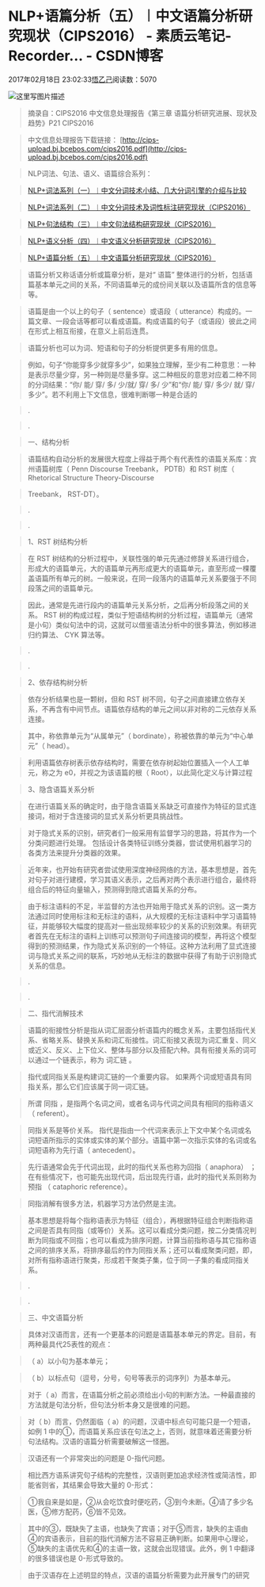 
# NLP+语篇分析（五）︱中文语篇分析研究现状（CIPS2016） - 素质云笔记-Recorder... - CSDN博客

2017年02月18日 23:02:33[悟乙己](https://me.csdn.net/sinat_26917383)阅读数：5070


![这里写图片描述](https://img-blog.csdn.net/20170218225433546?watermark/2/text/aHR0cDovL2Jsb2cuY3Nkbi5uZXQvc2luYXRfMjY5MTczODM=/font/5a6L5L2T/fontsize/400/fill/I0JBQkFCMA==/dissolve/70/gravity/SouthEast)
> 摘录自：CIPS2016 中文信息处理报告《第三章 语篇分析研究进展、现状及趋势》P21  CIPS2016

> 中文信息处理报告下载链接：
> [http://cips-upload.bj.bcebos.com/cips2016.pdf](http://cips-upload.bj.bcebos.com/cips2016.pdf)

> NLP词法、句法、语义、语篇综合系列：

> [NLP+词法系列（一）︱中文分词技术小结、几大分词引擎的介绍与比较](http://blog.csdn.net/sinat_26917383/article/details/52275328)

> [NLP+词法系列（二）︱中文分词技术及词性标注研究现状（CIPS2016）](http://blog.csdn.net/sinat_26917383/article/details/55682577)

> [NLP+句法结构（三）︱中文句法结构研究现状（CIPS2016）](http://blog.csdn.net/sinat_26917383/article/details/55682996)

> [NLP+语义分析（四）︱中文语义分析研究现状（CIPS2016）](http://blog.csdn.net/sinat_26917383/article/details/55683599)

> [NLP+语篇分析（五）︱中文语篇分析研究现状（CIPS2016）](http://blog.csdn.net/sinat_26917383/article/details/55683843)

> 语篇分析又称话语分析或篇章分析，是对“ 语篇” 整体进行的分析，包括语篇基本单元之间的关系，不同语篇单元的成份间关联以及语篇所含的信息等等。

> 语篇是由一个以上的句子（ sentence）或语段（ utterance）构成的。一篇文章、一段会话等都可以看成语篇。构成语篇的句子（或语段）彼此之间在形式上相互衔接，在意义上前后连贯。

> 语篇分析也可以为词、短语和句子的分析提供更多有用的信息。

> 例如，句子“你能穿多少就穿多少”，如果独立理解，至少有二种意思：一种是表示尽量少穿，另一种则是尽量多穿。这二种相反的意思对应着二种不同的分词结果：“你/ 能/ 穿/ 多/ 少/就/ 穿/ 多/ 少”和“你/ 能/ 穿/ 多少/ 就/ 穿/ 多少”。若不利用上下文信息，很难判断哪一种是合适的

> .

> .

> 一、结构分析

> 语篇结构自动分析的发展很大程度上得益于两个有代表性的语篇关系库：宾州语篇树库（ Penn Discourse Treebank， PDTB）和 RST 树库（ Rhetorical Structure Theory-Discourse

> Treebank， RST-DT）。

> .

> .

> 1、RST 树结构分析

> 在 RST 树结构的分析过程中，关联性强的单元先通过修辞关系进行组合，形成大的语篇单元，大的语篇单元再形成更大的语篇单元，直至形成一棵覆盖语篇所有单元的树。一般来说，在同一段落内的语篇单元关系要强于不同段落之间的语篇单元。

> 因此，通常是先进行段内的语篇单元关系分析，之后再分析段落之间的关系。 RST 树的构成过程，类似于短语结构树的分析过程，语篇单元（通常是小句）类似句法中的词，这就可以借鉴语法分析中的很多算法，例如移进归约算法、 CYK 算法等。

> .

> .

> 2、依存结构树分析

> 依存分析结果也是一颗树，但和 RST 树不同，句子之间直接建立依存关系，不再含有中间节点。语篇依存结构的单元之间以非对称的二元依存关系连接。

> 其中，称依靠单元为“从属单元”（ bordinate），称被依靠的单元为“中心单元”（ head）。

> 利用语篇依存树表示依存结构时，需要在依存树起始位置插入一个人工单元，称之为 e0，并视之为该语篇的根（ Root），以此简化定义与计算过程

> 3、隐含语篇关系分析

> 在进行语篇关系的确定时，由于隐含语篇关系缺乏可直接作为特征的显式连接词，相对于含连接词的显式关系分析更具挑战性。

> 对于隐式关系的识别，研究者们一般采用有监督学习的思路，将其作为一个分类问题进行处理。
> 包括设计各类特征训练分类器，尝试使用机器学习的各类方法来提升分类器的效果。

> 近年来，也开始有研究者尝试使用深度神经网络的方法，基本思想是，首先对句子对进行建模，学习其语义表示，之后再对两个表示进行组合，最终将组合后的特征向量输入，预测得到隐式语篇关系的分布。

> 由于标注语料的不足，半监督的方法也开始用于隐式关系的识别。这一类方法通过同时使用标注和无标注的语料，从大规模的无标注语料中学习语篇特征，并能够较大幅度的提高对一些出现频率较少的关系的识别效果。有研究者首先在无标注的语料上训练可以预测句子间连接词的模型，再将这个模型得到的预测结果，作为隐式关系识别的一个特征。这种方法利用了显式连接词与隐式关系之间的联系，巧妙地从无标注的数据中获得了有助于识别隐式关系的信息。

> .

> .

> 二、指代消解技术

> 语篇的衔接性分析是指从词汇层面分析语篇内的概念关系，主要包括指代关系、省略关系、替换关系和词汇衔接性。词汇衔接又表现为词汇重复、同义或近义、反义、上下位义、整体与部分以及搭配六种。具有衔接关系的词可以通过一个链表示，称为
> 词汇链
> 。

> 指代或同指关系是构建词汇链的一个重要内容。
> 如果两个词或短语具有同指关系，那么它们应该属于同一词汇链。

> 所谓
> 同指
> ，是指两个名词之间，或者名词与代词之间具有相同的指称语义（ referent）。

> 同指关系是等价关系。
> 指代是指由一个代词来表示上下文中某个名词或名词短语所指示的实体或实体的某个部分。语篇中第一次指示实体的名词或名词短语称为先行语（ antecedent）。

> 先行语通常会先于代词出现，此时的指代关系也称为回指（ anaphora）
> ；在有些情况下，也可能先出现代词，后出现先行语，此时的指代关系则称为
> 预指
> （ cataphoric reference）。

> 同指消解有很多方法，机器学习方法仍然是主流。

> 基本思想是将每个指称语表示为特征（组合），再根据特征组合判断指称语之间是否具有同指（或等价）关系。这可以看成分类问题，按二分类情况判断为同指或不同指；也可以看成为排序问题，计算当前指称语与其它指称语之间的排序关系，将排序最后的作为同指关系；还可以看成聚类问题，即，对所有指称语进行聚类，形成若干聚类子集，位于同一子集的看成同指关系。

> .

> .

> 三、中文语篇分析

> 具体对汉语而言，还有一个更基本的问题是语篇基本单元的界定。目前，有两种最具代25表性的观点：

> （ a）以小句为基本单元；

> （ b）以标点句（逗号，分号，句号等表示的词序列）为基本单元。

> 对于（ a）而言，在语篇分析之前必须给出小句的判断方法。一种最直接的方法就是句法分析，但句法分析本身又是很难的问题。

> 对（ b）而言，仍然面临（ a）的问题，汉语中标点句可能只是一个短语，如例 1 中的①，而语篇关系应该在句法之上，否则，就意味着还需要分析句法结构。汉语的语篇分析需要破解这一怪圈。

> 汉语还有一个非常突出的问题是 0-指代问题。

> 相比西方语系讲究句子结构的完整性，汉语则更加追求经济性或简洁性，即能省则省，其结果会导致大量的 0-形式：

> ①我自来是如是，②从会吃饮食时便吃药，③到今未断。④请了多少名医，⑤修方配药，⑥皆不见效。

> 其中的③，既缺失了主语，也缺失了宾语；对于⑤而言，缺失的主语由④的宾语表示，目前的指代消解方法不容易正确判断。如果用中心理论，⑤缺失的主语优先和④的主语一致，这就会出现错误。此外，例 1 中翻译的很多错误也是 0-形式导致的。

> 由于汉语存在上述明显的特点，汉语的语篇分析需要为此开展专门的研究


